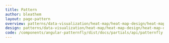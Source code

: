 ```yaml
---
title: Pattern
author: bleathem
layout: page-pattern
overview: patterns/data-visualization/heat-map/heat-map-design/heat-map-overview.md
design: patterns/data-visualization/heat-map/heat-map-design/heat-map-design.md
code: /components/angular-patternfly/dist/docs/partials/api/patternfly.charts.directive.pfHeatMap.html
---
```

